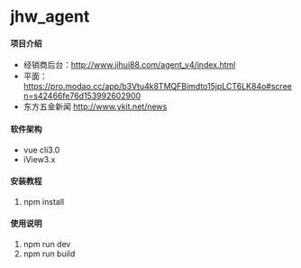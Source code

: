 # jhw_agent

#### 项目介绍
- 经销商后台：http://www.jihui88.com/agent_v4/index.html
- 平面：https://pro.modao.cc/app/b3Vtu4k8TMQFBimdto15jpLCT6LK84o#screen=s42466fe76d153992602900
- 东方五金新闻 http://www.ykit.net/news

#### 软件架构
- vue cli3.0
- iView3.x

#### 安装教程
1. npm install

#### 使用说明
1. npm run dev
2. npm run build
